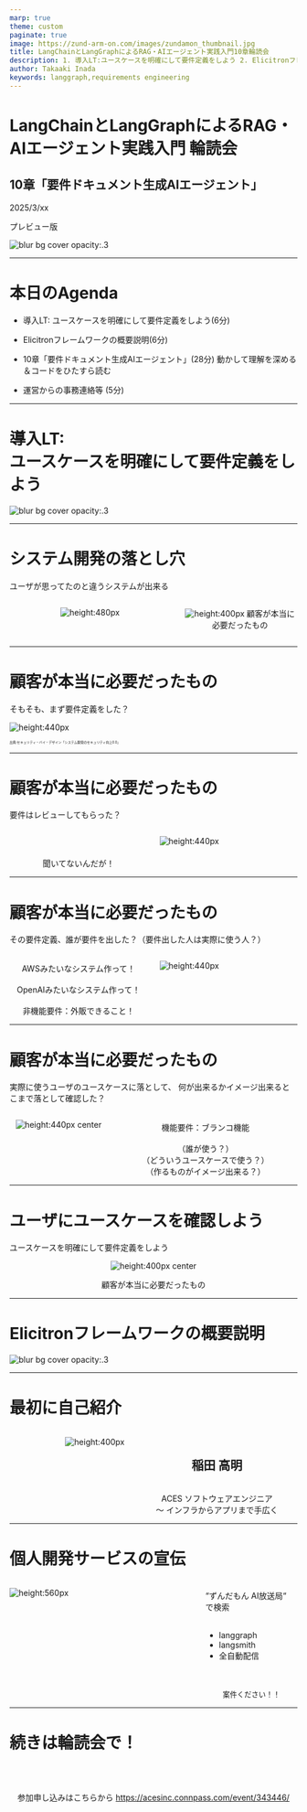 ```yaml
---
marp: true
theme: custom
paginate: true
image: https://zund-arm-on.com/images/zundamon_thumbnail.jpg
title: LangChainとLangGraphによるRAG・AIエージェント実践入門10章輪読会
description: 1. 導入LT:ユースケースを明確にして要件定義をしよう 2. Elicitronフレームワークの概要説明 3. 動かして理解を深める＆コードをひたすら読む
author: Takaaki Inada
keywords: langgraph,requirements engineering
---
```


<!-- _class: title -->

# LangChainとLangGraphによるRAG・AIエージェント実践入門 輪読会

<h2>
10章「要件ドキュメント生成AIエージェント」
</h2>

2025/3/xx

プレビュー版

![blur bg cover opacity:.3](/slides/LT_podcast/images/4.jpg)

---

# 本日のAgenda

- 導入LT: ユースケースを明確にして要件定義をしよう(6分)

- Elicitronフレームワークの概要説明(6分)

- 10章「要件ドキュメント生成AIエージェント」(28分)
動かして理解を深める＆コードをひたすら読む

- 運営からの事務連絡等 (5分)

---

<!-- _class: title -->

<h1>
導入LT:<br/>
ユースケースを明確にして要件定義をしよう
</h1>

![blur bg cover opacity:.3](/slides/LT_podcast/images/4.jpg)

---

# システム開発の落とし穴

ユーザが思ってたのと違うシステムが出来る

<div class="columns">

<div style="flex: 7; text-align:center">

![height:480px](/slides/LT_langgraph10/images/sfig2.jpg)

</div>

<div style="flex: 5; text-align:center">

![height:400px](/slides/LT_langgraph10/images/510580.png)
顧客が本当に必要だったもの

</div>

</div>

---

# 顧客が本当に必要だったもの

そもそも、まず要件定義をした？

![height:440px](/slides/LT_langgraph10/images/システム開発V字モデル.png)
<div style="font-size: 40%">出典:セキュリティ・バイ・デザイン「システム開発のセキュリティ向上0.0」</div>

---

# 顧客が本当に必要だったもの

要件はレビューしてもらった？

<div class="columns">

<div style="flex: 6; text-align:center">

<br/>
<br/>
<br/>
聞いてないんだが！

</div>

<div style="flex: 6;">

![height:440px](/slides/LT_langgraph10/images/クレーム.jpg)

</div>

</div>


---

# 顧客が本当に必要だったもの

その要件定義、誰が要件を出した？（要件出した人は実際に使う人？）

<div class="columns">

<div style="flex: 6; text-align:center">

<br/>
AWSみたいなシステム作って！<br/>
<br/>
OpenAIみたいなシステム作って！<br/>
<br/>
非機能要件：外販できること！

</div>

<div style="flex: 6;">

![height:440px](/slides/LT_langgraph10/images/クレーム.jpg)

</div>

</div>


---

# 顧客が本当に必要だったもの

実際に使うユーザのユースケースに落として、
何が出来るかイメージ出来るとこまで落として確認した？

<div class="columns">

<div style="flex: 4; text-align:right">

![height:440px center](/slides/LT_langgraph10/images/507948.png)

</div>

<div style="flex: 8; text-align:center">

<br/>
機能要件：ブランコ機能

<br/>
<br/>
（誰が使う？）
<br/>
（どういうユースケースで使う？）
<br/>
（作るものがイメージ出来る？）
</div>

</div>


---

# ユーザにユースケースを確認しよう

ユースケースを明確にして要件定義をしよう

<div style="text-align:center">

![height:400px center](/slides/LT_langgraph10/images/510580.png)

顧客が本当に必要だったもの
</div>

---

<!-- _class: title -->

<h1>
Elicitronフレームワークの概要説明
</h1>

![blur bg cover opacity:.3](/slides/LT_podcast/images/4.jpg)

---

# 最初に自己紹介

<div class="columns">

<div style="flex: 5; text-align:right">

![height:400px](/slides/LT_langgraph10/images/icon.jpg)

</div>

<div style="flex: 7; text-align:center">

<br/>
<h2>稲田 高明</h2>
<br/>
ACES ソフトウェアエンジニア
<br/>
～ インフラからアプリまで手広く

</div>

</div>


---

# 個人開発サービスの宣伝

<div class="columns">

<div style="flex: 8;">

![height:560px](/images/zundamon_thumbnail.jpg)

</div>

<div style="flex: 4;">

<br/>
“ずんだもん AI放送局“
<br/>
で検索
<br/>
<br/>

- langgraph
- langsmith
- 全自動配信

<br/>
<br/>
<div style="text-align:center; font-size: 90%">
案件ください！！
</div>

</div>

</div>

---

<!-- _class: end -->

# 続きは輪読会で！

<br/>
<br/>
<div style="text-align:center">

参加申し込みはこちらから
https://acesinc.connpass.com/event/343446/

</div>
